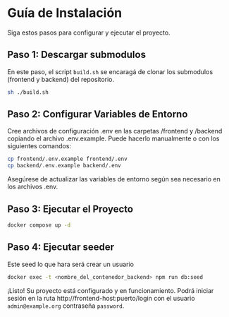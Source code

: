 # Guía de Instalación

Siga estos pasos para configurar y ejecutar el proyecto.

## Paso 1: Descargar submodulos

En este paso, el script `build.sh` se encaragá de clonar los submodulos (frontend y backend) del repositorio.

```bash
sh ./build.sh
```

## Paso 2: Configurar Variables de Entorno

Cree archivos de configuración .env en las carpetas /frontend y /backend copiando el archivo .env.example. Puede hacerlo manualmente o con los siguientes comandos:

```bash
cp frontend/.env.example frontend/.env
cp backend/.env.example backend/.env
```

Asegúrese de actualizar las variables de entorno según sea necesario en los archivos .env.

## Paso 3: Ejecutar el Proyecto

```bash
docker compose up -d
```

## Paso 4: Ejecutar seeder

Este seed lo que hara será crear un usuario

```bash
docker exec -t <nombre_del_contenedor_backend> npm run db:seed
```

¡Listo! Su proyecto está configurado y en funcionamiento.
Podrá iniciar sesión en la ruta http://frontend-host:puerto/login con el usuario `admin@example.org` contraseña `password`.